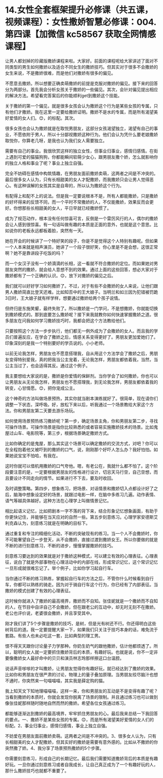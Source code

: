 # 14.女性全套框架提升必修课（共五课，视频课程）：女性撒娇智慧必修课：004.第四课【加微信 kc58567 获取全网情感课程】

让男人都划掉的珍藏版撒娇课程来啦。大家好。前面的课程呢给大家讲述了面对不同类型的男生如何撒娇以及适合不同女生的撒娇技巧。但其实对于很多不会撒娇的女生来说，不是撒娇很难，而是他们对撒娇有很多的偏见。

不愿意去撒娇。所以想要正确卖萌撒娇的前提是克服对撒娇的偏见。接下来的回答分为两部分。首先我会分析女孩关于撒娇的一些偏见。其次，会针对偏见提出相应的解决方法。希望看完答案后的你能顺利get到撒娇这个技能。

关于撒娇的第一个偏见，就是很多女孩会认为撒娇这个行为是某些女孩的专属，只有他们才撒娇。我在这里一定要给撒娇证明。撒娇不是水的专属，而是所有渴望美好爱情的女人们。😊，的标配。其次。

很多女孩也会认为撒娇就是在取悦男朋友，这部分女孩渴望独立，渴望有自己的事业，不愿依附于男人，所以十分鄙视撒娇这种行为。他们会认为凭什么要老娘撒娇取悦你，你算老几呀，是我也认为我们女人需要独立。

需要有自己的事业。我很欣赏这样的独立女性，但事业归事业，感情归感情。在街上遇到可爱的猫猫狗狗，你都能瞬间软萌少女心，跟男朋友撒个娇，怎么就影响你的独立人格和事业了呢？事业上独立自强。

完全不妨碍在感情中构筑情趣，在男朋友面前撒娇卖萌，这两者之间是不冲突的。最后很多女人认为，只有长相甜美的女人才配撒娇，而我撒娇只会让男人觉得恶心。有这种误解的女孩其实是自卑的，所以认为撒娇这个行为。

有配得上和配不上的说法。但是我一定要说根本不是，所有人都能撒娇，只是撒娇的好坏得来的反馈不同，而一个平时不常撒娇的人，不仅能撒娇，效果反而会更好。你想那些长相甜美的女人，平日早就已经撒娇惯了。

成为了规范动作，根本没有任何惊喜可言，反倒是一个雷厉风行的人，偶尔的撒娇会让人感到很惊喜。有一句话叫做有趣的本质是正面的意外，也就是这个意思。比如说你的老板永远都板着脸，突然有一天。

她在开会的时候讲了一个特好笑的段子，你是不是觉得这个人特别有趣呢。但如果一个人本来就是相声演员，她讲了一个段子很好笑，你心里是不是会想，这很正常啊？她不是靠讲段子吃饭的吗？

而一个女汉子没有一个娇滴滴的长相，这一看就不符合撒娇的定位。而如果她对男朋友突然的撒娇，就会给人意想不到的效果。通过上面的这些回答，想必大家对于撒娇都有了一个正确的认识。😊，放下对撒娇的偏见之后。

我们就可以好好学习如何撒娇了。不过，对于有些不会撒娇的女人来说，让他们跟男人撒娇简直比登天还难。比如知否中的王大娘子。当明兰和如兰因为犯错被罚跪3日时，王大娘子就有样学样，想要通过撒娇给两个孩子说情。

但终归是东施笑颦，最终失败了。所以撒娇是一门学问，不是想撒娇，你就能切换到撒娇模式的。那到底要怎么撒娇呢？接下来我就教你如何快速掌握撒娇之道。很多朋友在问我如何学习撒娇技巧时，我都会把这个方法教给他们。

只要按照这个方法一步步执行，他们都无一例外成为了会撒娇的女人。而且我的学员们普遍反应，在学会了撒娇之后，情感关系变得更好了。男朋友更加爱她们了。印象深刻的是我一个特别要好的学员说的。小小老师。

以前无论我怎样，男朋友也不愿意搭理我，自从用这个方法学会了撒娇之后，男朋友变得特别爱我，真的把我当公主宠着，无论我怎样，男朋友都依着我，当然，当公主当过了，也会适得其反。通过这个例子。

我主要想给大家说的是，撒娇是你爱情的保鲜剂。当你学会了如何撒娇，你也可以让男朋友从无论我怎样，男朋友也不愿搭理我，到无论我怎样，男朋友都依着我的转变，心甘情愿。😊，把你宠成公主。

这个神奇的方法叫做场景预热，其实你就当剧本演练就好了。很简单，现在请你们调整一下状态，深呼吸。好，放松下来以后，听我通过一个场景教给大家这个方法。你和男朋友第二天要去游乐场玩。

如何使用场景预热练习撒娇呢？第一步，确定场景主角，你和男朋友第二步，寻找可操作场景。可操作场景是指你比较熟悉的或者容易实施撒娇技术的场景。比如鬼屋过山车、电影院等，第三步，根据场景确定撒娇方式。

比如你确定的是鬼屋，那么其实这个场景可以确定撒娇的交流方式，对吧？你可以在全程抱着他又被吓到的撒娇的口气，说，刚刚那个好吓人怎么办？我好怕怕。如果她说宝宝不怕哈，有我在。

这时你就可以借机用撒娇的口气夸他。嗯，有老公在，我就什么都不怕了。这个阶段要注意的是，一定要根据男朋友的性格进行设计，切忌天马行空，自己空想，而且要设计不同走向的情节。如果进行不下去，要及时收回。

及时调整策略。第四步，想象练习，把场景、对话情景和撒娇切入点都设计好了之后，脑海中想象设定好的场景，就跟过电影一样，在脑中多练习几遍。动作表情、语气等越具体越好。这种方法在心理学上叫做情景记忆。

相比起语义记忆，比如把剧本一字不落的背下来，结合形象记忆想象画面，有助于你更快记住，并能够在当天应对的自然一些。第五步刻意练习。心理学家安德斯艾利克森认为，刻意练习就是在明确的目标下。

通过重复和专注的精细化活动，不断的突破现有的练习。当一个人不会撒娇时，你不可能奢望自己一步登天，从不会撒娇，直接过渡到撒娇女王。所以你要做的就是不断的进行刻意练习，不断的进步，慢慢掌握撒娇的技巧。

刻意练习要达到的效果就是对于撒娇这种模式，可以建立有效的心理表征。心理表征，说白了就是外部事物在心理活动中的内部在线，形成常识记忆，这个常识记忆一旦形成就很难忘记了。举个例子，比如你学习起自行车。

当你通过不断的练习熟练，掌握起自行车的方法之后，不管你什么时候看到自行车，你都可以熟练的骑走。因为对于骑自行车这个行为，你已经有了内部表征。当撒娇的模式创建了有效的心理表征。

这时候你就进入了撒娇的最高境界，撒娇而不自知。张佳妮就是一个撒娇而不自知的人，在节目中自评自己不会撒娇，但在跟老公的互动中，却无时无刻不在撒娇。老公也评价说，老婆很会撒娇，并且享受其中。

刚才我们讲了5个步骤是撒娇的技巧，是树，但是光有树还不行。你还得明白这些树背后的道。我一定要提醒大家一下，如果我们只关注于技巧本身的话，难免流于套路。有些人也未必吃这一套，比如典型的理工男。

恨不得天天跟你讨论量子力学那种。你奶生奶气的跟他撒娇，估计他都烦透了。所以，聪明的女人就一定要抓住撒娇背后的本质，有趣好玩。也就是说，你不一定非要像撒娇女人最好命中的贝贝和演员林志玲那样擦这口台温腔。

说话声音嗲嗲的才叫撒娇，让男朋友觉得你有趣好玩，就已经达到了撒娇的效果。比如你和男朋友在很严肃的讨论，物理上的量子叠加原理。当男朋友绞尽脑汁也想不通时，你突然来一句喵喵喵，其实我是薛定购的猫。

我上知天文下知地理喵喵喵，这样一来，你和男朋友的互动是不是变得有趣了呢？当看到撒娇的本质时，你就会发现你脱离了场景的限制。并且通过练习也可以做到像张佳妮那样随时随地自然而然的撒娇。希望各位女孩通过练习。

都能够逐渐达到撒娇的最高境界，牢牢抓住男朋友的心。最后我来总结一下我回答的要点。一、撒娇不是某些女孩的专属。😊，而是所有渴望美好爱情的女人们的标配。2、事业归事业，感情归感情，事业上独立自强。

不妨爱在男朋友面前撒娇卖萌。这两者之间是不冲突的。3、很多女人认为，只有长相甜美的女人才配撒娇，但其实好的撒娇是需要有意外感的。比如从不撒娇的你突然撒了娇。4、我分享了场景预热撒娇的5个步骤。

你需要刻意练习，形成自己的长期记忆。最后我们需要知道撒娇背后的本质是有趣好玩。一旦你通过刻意练习或者自我成长，让自己真正成为了一个有趣好玩的人，那什么撒娇技巧也就都不重要了。

